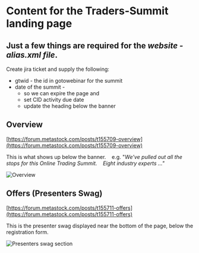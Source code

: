 # Content for the Traders-Summit landing page

## Just a few things are required for the *website - alias.xml file*.

Create jira ticket and supply the following:

- gtwid - the id in gotowebinar for the summit
- date of the summit - 
  - so we can expire the page and 
  - set CID activity due date
  - update the heading below the banner

## Overview

[https://forum.metastock.com/posts/t155709-overview](https://forum.metastock.com/posts/t155709-overview)

This is what shows up below the banner.    e.g. "*We've pulled out all the stops for this Online Trading Summit.    Eight industry experts ..."*

![Overview](https://raw.githubusercontent.com/llihak/Gregs-Forum-Code/master/web%20content/images/forum-summit-overview.png)


## Offers (Presenters Swag)

[https://forum.metastock.com/posts/t155711-offers](https://forum.metastock.com/posts/t155711-offers)

This is the presenter swag displayed near the bottom of the page, below the registration form.

![Presenters swag section](https://raw.githubusercontent.com/llihak/Gregs-Forum-Code/master/web%20content/images/forum-summit-offers.png)
